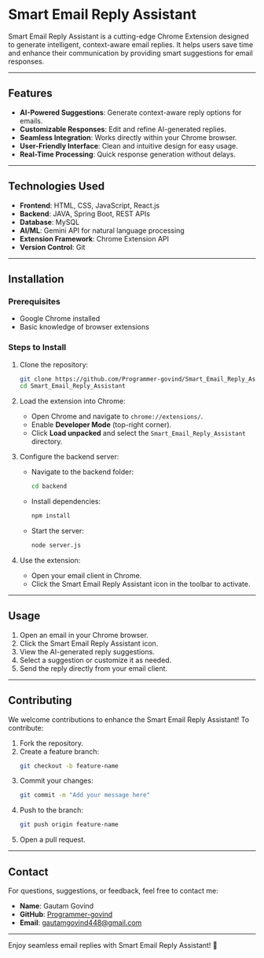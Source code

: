 # Smart Email Reply Assistant

Smart Email Reply Assistant is a cutting-edge Chrome Extension designed to generate intelligent, context-aware email replies. It helps users save time and enhance their communication by providing smart suggestions for email responses.

---

## Features

- **AI-Powered Suggestions**: Generate context-aware reply options for emails.
- **Customizable Responses**: Edit and refine AI-generated replies.
- **Seamless Integration**: Works directly within your Chrome browser.
- **User-Friendly Interface**: Clean and intuitive design for easy usage.
- **Real-Time Processing**: Quick response generation without delays.

---

## Technologies Used

- **Frontend**: HTML, CSS, JavaScript, React.js
- **Backend**: JAVA, Spring Boot, REST APIs
- **Database**: MySQL
- **AI/ML**: Gemini API for natural language processing
- **Extension Framework**: Chrome Extension API
- **Version Control**: Git

---

## Installation

### Prerequisites

- Google Chrome installed
- Basic knowledge of browser extensions

### Steps to Install

1. Clone the repository:
   ```bash
   git clone https://github.com/Programmer-govind/Smart_Email_Reply_Assistant.git
   cd Smart_Email_Reply_Assistant
   ```

2. Load the extension into Chrome:
   - Open Chrome and navigate to `chrome://extensions/`.
   - Enable **Developer Mode** (top-right corner).
   - Click **Load unpacked** and select the `Smart_Email_Reply_Assistant` directory.

3. Configure the backend server:
   - Navigate to the backend folder:
     ```bash
     cd backend
     ```
   - Install dependencies:
     ```bash
     npm install
     ```
   - Start the server:
     ```bash
     node server.js
     ```

4. Use the extension:
   - Open your email client in Chrome.
   - Click the Smart Email Reply Assistant icon in the toolbar to activate.

---

## Usage

1. Open an email in your Chrome browser.
2. Click the Smart Email Reply Assistant icon.
3. View the AI-generated reply suggestions.
4. Select a suggestion or customize it as needed.
5. Send the reply directly from your email client.

---

## Contributing

We welcome contributions to enhance the Smart Email Reply Assistant! To contribute:

1. Fork the repository.
2. Create a feature branch:
   ```bash
   git checkout -b feature-name
   ```
3. Commit your changes:
   ```bash
   git commit -m "Add your message here"
   ```
4. Push to the branch:
   ```bash
   git push origin feature-name
   ```
5. Open a pull request.

---

## Contact

For questions, suggestions, or feedback, feel free to contact me:

- **Name**: Gautam Govind
- **GitHub**: [Programmer-govind](https://github.com/Programmer-govind)
- **Email**: [gautamgovind448@gmail.com](mailto:gautamgovind448@gmail.com)

---

Enjoy seamless email replies with Smart Email Reply Assistant! 🚀

